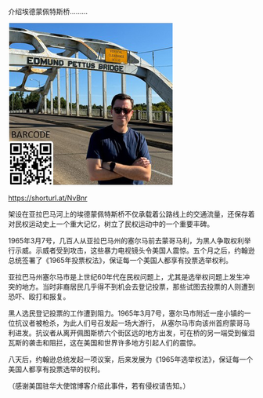 介绍埃德蒙佩特斯桥.........


![介绍埃德蒙佩特斯桥](https://github.com/ywangnccu/ywang/blob/main/images/Edmund_Pettus_Bridge.jpg)

https://shorturl.at/NvBnr


架设在亚拉巴马河上的埃德蒙佩特斯桥不仅承载着公路线上的交通流量，还保存着对民权运动史上一个重大记忆，树立了民权运动中的一个重要丰碑。

1965年3月7号，几百人从亚拉巴马州的塞尔马前去蒙哥马利，为黑人争取权利举行示威。示威者受到攻击，这些暴力电视镜头令美国人震惊。五个月之后，约翰逊总统签署了《1965年投票权法》，保证每一个美国人都享有投票选举权利。

亚拉巴马州塞尔马市是上世纪60年代在民权问题上，尤其是选举权问题上发生冲突的地方。当时非裔居民几乎得不到机会去登记投票，那些试图去投票的人则遭到恐吓、殴打和报复。

黑人选民登记投票的工作遭到阻力。1965年3月7号，塞尔马市附近一座小镇的一位抗议者被枪杀，为此人们号召发起一场大游行，
从塞尔马市向该州首府蒙哥马利进发。抗议者从离开佩图斯桥六个街区远的地方出发，可在桥的另一端受到催泪瓦斯的袭击和阻拦，这在美国和世界许多地方引起人们的震惊。

八天后，约翰逊总统发起一项议案，后来发展为《1965年选举权法》，保证每一个美国人都享有投票选举的权利。


（感谢美国驻华大使馆博客介绍此事件，若有侵权请告知。）
